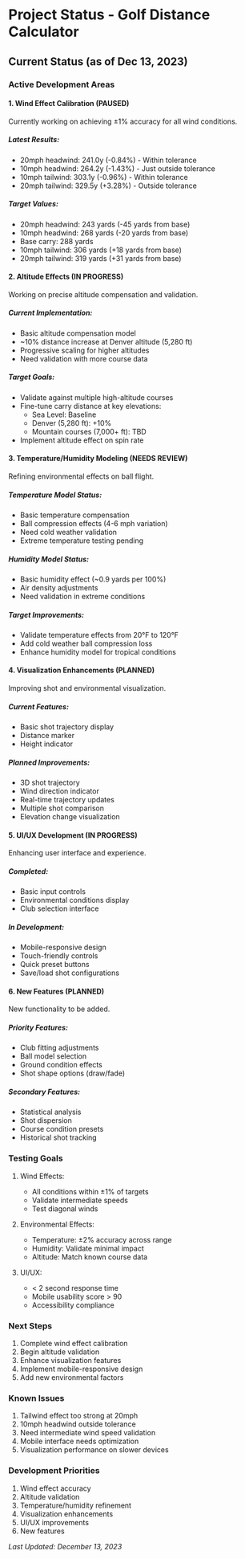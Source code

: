 # Project Status - Golf Distance Calculator

## Current Status (as of Dec 13, 2023)

### Active Development Areas

#### 1. Wind Effect Calibration (PAUSED)
Currently working on achieving ±1% accuracy for all wind conditions.

##### Latest Results:
- 20mph headwind: 241.0y (-0.84%) - Within tolerance
- 10mph headwind: 264.2y (-1.43%) - Just outside tolerance
- 10mph tailwind: 303.1y (-0.96%) - Within tolerance
- 20mph tailwind: 329.5y (+3.28%) - Outside tolerance

##### Target Values:
- 20mph headwind: 243 yards (-45 yards from base)
- 10mph headwind: 268 yards (-20 yards from base)
- Base carry: 288 yards
- 10mph tailwind: 306 yards (+18 yards from base)
- 20mph tailwind: 319 yards (+31 yards from base)

#### 2. Altitude Effects (IN PROGRESS)
Working on precise altitude compensation and validation.

##### Current Implementation:
- Basic altitude compensation model
- ~10% distance increase at Denver altitude (5,280 ft)
- Progressive scaling for higher altitudes
- Need validation with more course data

##### Target Goals:
- Validate against multiple high-altitude courses
- Fine-tune carry distance at key elevations:
  - Sea Level: Baseline
  - Denver (5,280 ft): +10%
  - Mountain courses (7,000+ ft): TBD
- Implement altitude effect on spin rate

#### 3. Temperature/Humidity Modeling (NEEDS REVIEW)
Refining environmental effects on ball flight.

##### Temperature Model Status:
- Basic temperature compensation
- Ball compression effects (4-6 mph variation)
- Need cold weather validation
- Extreme temperature testing pending

##### Humidity Model Status:
- Basic humidity effect (~0.9 yards per 100%)
- Air density adjustments
- Need validation in extreme conditions

##### Target Improvements:
- Validate temperature effects from 20°F to 120°F
- Add cold weather ball compression loss
- Enhance humidity model for tropical conditions

#### 4. Visualization Enhancements (PLANNED)
Improving shot and environmental visualization.

##### Current Features:
- Basic shot trajectory display
- Distance marker
- Height indicator

##### Planned Improvements:
- 3D shot trajectory
- Wind direction indicator
- Real-time trajectory updates
- Multiple shot comparison
- Elevation change visualization

#### 5. UI/UX Development (IN PROGRESS)
Enhancing user interface and experience.

##### Completed:
- Basic input controls
- Environmental conditions display
- Club selection interface

##### In Development:
- Mobile-responsive design
- Touch-friendly controls
- Quick preset buttons
- Save/load shot configurations

#### 6. New Features (PLANNED)
New functionality to be added.

##### Priority Features:
- Club fitting adjustments
- Ball model selection
- Ground condition effects
- Shot shape options (draw/fade)

##### Secondary Features:
- Statistical analysis
- Shot dispersion
- Course condition presets
- Historical shot tracking

### Testing Goals
1. Wind Effects:
   - All conditions within ±1% of targets
   - Validate intermediate speeds
   - Test diagonal winds

2. Environmental Effects:
   - Temperature: ±2% accuracy across range
   - Humidity: Validate minimal impact
   - Altitude: Match known course data

3. UI/UX:
   - < 2 second response time
   - Mobile usability score > 90
   - Accessibility compliance

### Next Steps
1. Complete wind effect calibration
2. Begin altitude validation
3. Enhance visualization features
4. Implement mobile-responsive design
5. Add new environmental factors

### Known Issues
1. Tailwind effect too strong at 20mph
2. 10mph headwind outside tolerance
3. Need intermediate wind speed validation
4. Mobile interface needs optimization
5. Visualization performance on slower devices

### Development Priorities
1. Wind effect accuracy
2. Altitude validation
3. Temperature/humidity refinement
4. Visualization enhancements
5. UI/UX improvements
6. New features

_Last Updated: December 13, 2023_
